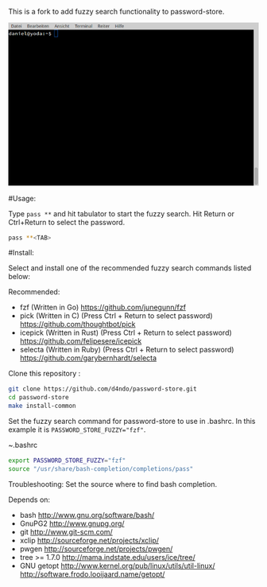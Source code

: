 This is a fork to add fuzzy search functionality to password-store.

![Screencast](out.gif)

#Usage:

Type `pass **` and hit tabulator to start the fuzzy search. Hit Return or Ctrl+Return to select the password.
 
```bash
pass **<TAB>
```
#Install:

Select and install one of the recommended fuzzy search commands listed below:

Recommended:

- fzf (Written in Go)
  https://github.com/junegunn/fzf
- pick (Written in C) (Press Ctrl + Return to select password)
  https://github.com/thoughtbot/pick
- icepick (Written in Rust) (Press Ctrl + Return to select password)
  https://github.com/felipesere/icepick
- selecta (Written in Ruby) (Press Ctrl + Return to select password)
  https://github.com/garybernhardt/selecta

Clone this repository : 

```bash
git clone https://github.com/d4ndo/password-store.git
cd password-store
make install-common
```

Set the fuzzy search command for password-store to use in .bashrc. In this example it is `PASSWORD_STORE_FUZZY="fzf"`.

~.bashrc

```bash
export PASSWORD_STORE_FUZZY="fzf"
source "/usr/share/bash-completion/completions/pass"
```

Troubleshooting: Set the source where to find bash completion.


Depends on:

- bash
  http://www.gnu.org/software/bash/
- GnuPG2
  http://www.gnupg.org/
- git
  http://www.git-scm.com/
- xclip
  http://sourceforge.net/projects/xclip/
- pwgen
  http://sourceforge.net/projects/pwgen/
- tree >= 1.7.0
  http://mama.indstate.edu/users/ice/tree/
- GNU getopt
  http://www.kernel.org/pub/linux/utils/util-linux/
  http://software.frodo.looijaard.name/getopt/
	
